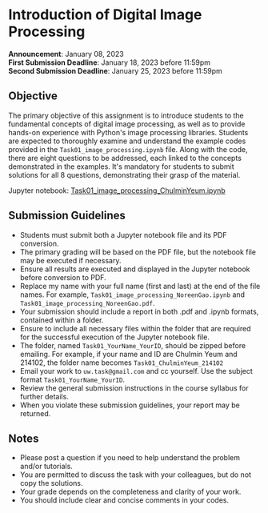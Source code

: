 # Introduction of Digital Image Processing

**Announcement**: January 08, 2023        
**First Submission Deadline**: January 18, 2023 before 11:59pm  
**Second Submission Deadline**: January 25, 2023 before 11:59pm       

## Objective

The primary objective of this assignment is to introduce students to the fundamental concepts of digital image processing, as well as to provide hands-on experience with Python's image processing libraries. Students are expected to thoroughly examine and understand the example codes provided in the `Task01_image_processing.ipynb` file.  Along with the code, there are eight questions to be addressed, each linked to the concepts demonstrated in the examples. It's mandatory for students to submit solutions for all 8 questions, demonstrating their grasp of the material.

Jupyter notebook: [Task01_image_processing_ChulminYeum.ipynb](Task01_image_processing_ChulminYeum.ipynb)


## Submission Guidelines
* Students must submit both a Jupyter notebook file and its PDF conversion.
* The primary grading will be based on the PDF file, but the notebook file may be executed if necessary.
* Ensure all results are executed and displayed in the Jupyter notebook before conversion to PDF. 
* Replace my name with your full name (first and last) at the end of the file names. For example, `Task01_image_processing_NoreenGao.ipynb` and `Task01_image_processing_NoreenGao.pdf`.
* Your submission should include a report in both .pdf and .ipynb formats, contained within a folder. 
* Ensure to include all necessary files within the folder that are required for the successful execution of the Jupyter notebook file.
* The folder, named `Task01_YourName_YourID`, should be zipped before emailing. For example, if your name and ID are Chulmin Yeum and 214102, the folder name becomes `Task01_ChulminYeum_214102`
* Email your work to `uw.task@gmail.com` and cc yourself. Use the subject format `Task01_YourName_YourID`.
* Review the general submission instructions in the course syllabus for further details.
* When you violate these submission guidelines, your report may be returned. 

## Notes
* Please post a question if you need to help understand the problem and/or tutorials. 
* You are permitted to discuss the task with your colleagues, but do not copy the solutions.     
* Your grade depends on the completeness and clarity of your work.  
* You should include clear and concise comments in your codes.  